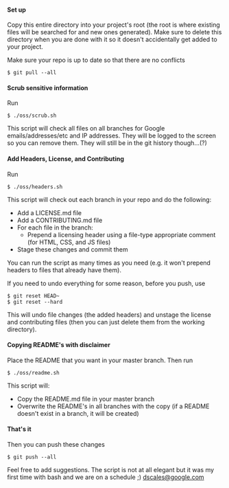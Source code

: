 #### Set up
Copy this entire directory into your project's root (the root is where existing files will be searched for and new ones generated). Make sure to delete this directory when you are done with it so it doesn't accidentally get added to your project.

Make sure your repo is up to date so that there are no conflicts

`$ git pull --all`

#### Scrub sensitive information
Run

`$ ./oss/scrub.sh`

This script will check all files on all branches for Google emails/addresses/etc and IP addresses. They will be logged to the screen so you can remove them. They will still be in the git history though...(?)

#### Add Headers, License, and Contributing
Run

`$ ./oss/headers.sh`

This script will check out each branch in your repo and do the following:
* Add a LICENSE.md file
* Add a CONTRIBUTING.md file
* For each file in the branch:
  * Prepend a licensing header using a file-type appropriate comment (for HTML, CSS, and JS files)
* Stage these changes and commit them

You can run the script as many times as you need (e.g. it won't prepend headers to files that already have them).

If you need to undo everything for some reason, before you push, use

```
$ git reset HEAD~
$ git reset --hard
```

This will undo file changes (the added headers) and unstage the license and contributing files (then you can just delete them from the working directory).

#### Copying README's with disclaimer
Place the README that you want in your master branch. Then run

`$ ./oss/readme.sh`

This script will:
* Copy the README.md file in your master branch
* Overwrite the README's in all branches with the copy (if a README doesn't exist in a branch, it will be created)

#### That's it
Then you can push these changes

`$ git push --all`

Feel free to add suggestions. The script is not at all elegant but it was my first time with bash and we are on a schedule ;)
dscales@google.com
